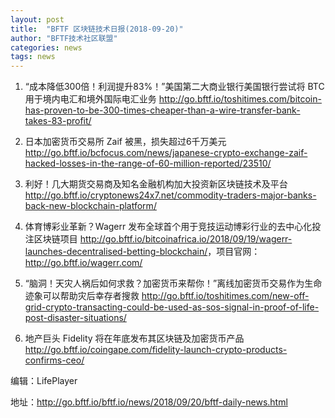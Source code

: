 ```yaml
---
layout: post
title:  "BFTF 区块链技术日报(2018-09-20)"
author: "BFTF技术社区联盟"
categories: news
tags: news
---
```


1. “成本降低300倍！利润提升83%！”美国第二大商业银行美国银行尝试将 BTC 用于境内电汇和境外国际电汇业务 <http://go.bftf.io/toshitimes.com/bitcoin-has-proven-to-be-300-times-cheaper-than-a-wire-transfer-bank-takes-83-profit/>

2. 日本加密货币交易所 Zaif 被黑，损失超过6千万美元 <http://go.bftf.io/bcfocus.com/news/japanese-crypto-exchange-zaif-hacked-losses-in-the-range-of-60-million-reported/23510/>

3. 利好！几大期货交易商及知名金融机构加大投资新区块链技术及平台 <http://go.bftf.io/cryptonews24x7.net/commodity-traders-major-banks-back-new-blockchain-platform/>

4. 体育博彩业革新？Wagerr 发布全球首个用于竞技运动博彩行业的去中心化投注区块链项目 <http://go.bftf.io/bitcoinafrica.io/2018/09/19/wagerr-launches-decentralised-betting-blockchain/>，项目官网：<http://go.bftf.io/wagerr.com/>

5. “脑洞！天灾人祸后如何求救？加密货币来帮你！”离线加密货币交易作为生命迹象可以帮助灾后幸存者搜救 <http://go.bftf.io/toshitimes.com/new-off-grid-crypto-transacting-could-be-used-as-sos-signal-in-proof-of-life-post-disaster-situations/>

6. 地产巨头 Fidelity 将在年底发布其区块链及加密货币产品 <http://go.bftf.io/coingape.com/fidelity-launch-crypto-products-confirms-ceo/>

编辑：LifePlayer

地址：<http://go.bftf.io/bftf.io/news/2018/09/20/bftf-daily-news.html>
